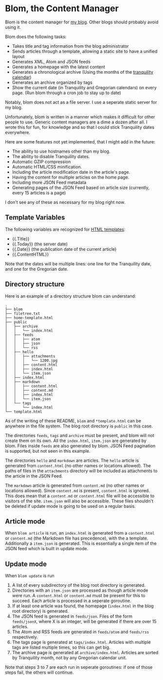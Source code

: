 # Blom, the Content Manager

Blom is the content manager for [my blog](http://ratan.blog). Other blogs should probably avoid using it.

Blom does the following tasks:

 * Takes title and tag information from the blog administrator
 * Sends articles through a template, allowing a static site to have a unified layout
 * Generates XML, Atom and JSON feeds
 * Generates a homepage with the latest content
 * Generates a chronological archive (Using the months of the [tranquility calendar](https://github.com/ratanvarghese/tqtime))
 * Generates an archive organized by tags
 * Show the current date (in Tranquility and Gregorian calendars) on every page. (Run blom through a cron job to stay up to date)

Notably, blom does not act as a file server. I use a seperate static server for my blog.

Unfortunately, blom is written in a manner which makes it difficult for other people to use. Generic content managers are a dime a dozen after all. I wrote this for fun, for knowledge and so that I could stick Tranquility dates everywhere.

Here are some features not yet implemented, that I might add in the future:

 * The ability to use hostnames other than my blog.
 * The ability to disable Tranquility dates.
 * Automatic GZIP compression
 * Automatic HTML/CSS minification.
 * Including the article modification date in the article's page.
 * Having the content for multiple articles on the home page.
 * Including more JSON Feed metadata
 * Generating pages of the JSON Feed based on article size (currently, every 15 articles is a page)

I don't see any of these as necessary for my blog right now. 

## Template Variables
The following variables are recognized for [HTML templates](https://golang.org/pkg/text/template):

 * {{.Title}}
 * {{.Today}} (the server date)
 * {{.Date}} (the publication date of the current article)
 * {{.ContentHTML}}

Note that the dates will be multiple lines: one line for the Tranquility date, and one for the Gregorian date.

## Directory structure
Here is an example of a directory structure blom can understand:

	.
	├── blom
	├── filetree.txt
	├── home-template.html
	├── public
	│   ├── archive
	│   │   └── index.html
	│   ├── feeds
	│   │   ├── atom
	│   │   ├── json
	│   │   └── rss
	│   ├── hello
	│   │   ├── attachments
	│   │   │   └── 1200.jpg
	│   │   ├── content.html
	│   │   ├── index.html
	│   │   └── item.json
	│   ├── index.html
	│   ├── markdown
	│   │   ├── content.html
	│   │   ├── content.md
	│   │   ├── index.html
	│   │   └── item.json
	│   └── tags
	│       └── index.html
	└── template.html

As of the writing of these README, `blom` and `*template.html` can be anywhere in the file system. The blog root directory is `public` in this case.

The directories `feeds`, `tags` and `archive` must be present, and blom will not create them on its own. All the `index.html`, `item.json` are generated by blom. Files inside `feeds` are also generated by blom. JSON Feed pagination is supported, but not seen in this example. 

The directories `hello` and `markdown` are articles. The `hello` article is generated from `content.html` (no other names or locations allowed). The paths of files in the `attachments` directory will be included as attachments to the article in the JSON Feed.

The `markdown` article is generated from `content.md` (no other names or locations allowed). Since `content.md` is present, `content.html` is ignored. This does mean that a `content.md` or `content.html` file will be accessible to visitors of the site. `item.json` will also be accessible. These files shouldn't be deleted if update mode is going to be used on a regular basis.

## Article mode

When `blom article` is run, an `index.html` is generated from a `content.html` or `content.md` (the Markdown file has precedence), with the a template. Additionally a `item.json` is generated. This is essentially a single item of the JSON feed which is built in update mode.

## Update mode

When `blom update` is run

1. A list of every subdirectory of the blog root directory is generated.
2. Directories with an `item.json` are processed as though article mode were run. A `content.html` or `content.md` must be present for this to succeed. Each article is processed in a seperate goroutine.
3. If at least one article was found, the homepage (`index.html` in the blog root directory) is generated.
4. The JSON feed is generated in `feeds/json`. Files of the form `feeds/jsonX`, where X is an integer, will be generated if there are over 15 articles.
5. The Atom and RSS feeds are generated in `feeds/atom` and `feeds/rss` respectively.
6. The tags page is generated at `tags/index.html`. Articles with multiple tags are listed multiple times, so this can get big.
7. The archive page is generated at `archive/index.html`. Articles are sorted by Tranquility month, not by any Gregorian calendar unit.

Note that steps 3 to 7 are each run in seperate goroutines: if one of those steps fail, the others will continue.
